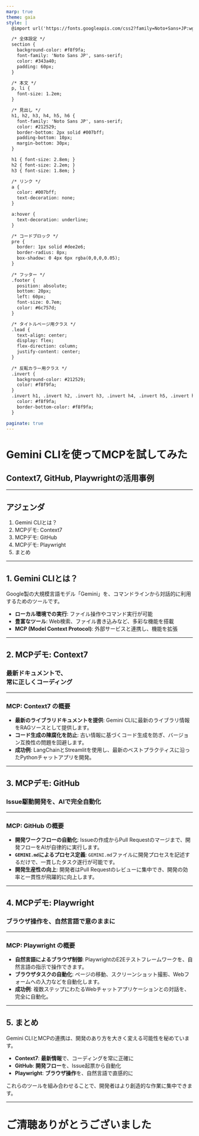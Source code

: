 ```yaml
---
marp: true
theme: gaia
style: |
  @import url('https://fonts.googleapis.com/css2?family=Noto+Sans+JP:wght@400;700&family=Noto+Sans+JP:wght@400;600&display=swap');

  /* 全体設定 */
  section {
    background-color: #f8f9fa;
    font-family: 'Noto Sans JP', sans-serif;
    color: #343a40;
    padding: 60px;
  }

  /* 本文 */
  p, li {
    font-size: 1.2em;
  }

  /* 見出し */
  h1, h2, h3, h4, h5, h6 {
    font-family: 'Noto Sans JP', sans-serif;
    color: #212529;
    border-bottom: 2px solid #007bff;
    padding-bottom: 10px;
    margin-bottom: 30px;
  }

  h1 { font-size: 2.8em; }
  h2 { font-size: 2.2em; }
  h3 { font-size: 1.8em; }

  /* リンク */
  a {
    color: #007bff;
    text-decoration: none;
  }

  a:hover {
    text-decoration: underline;
  }

  /* コードブロック */
  pre {
    border: 1px solid #dee2e6;
    border-radius: 8px;
    box-shadow: 0 4px 6px rgba(0,0,0,0.05);
  }
  
  /* フッター */
  .footer {
    position: absolute;
    bottom: 20px;
    left: 60px;
    font-size: 0.7em;
    color: #6c757d;
  }

  /* タイトルページ用クラス */
  .lead {
    text-align: center;
    display: flex;
    flex-direction: column;
    justify-content: center;
  }
  
  /* 反転カラー用クラス */
  .invert {
    background-color: #212529;
    color: #f8f9fa;
  }
  .invert h1, .invert h2, .invert h3, .invert h4, .invert h5, .invert h6 {
    color: #f8f9fa;
    border-bottom-color: #f8f9fa;
  }

paginate: true
---
```


<!-- 
  _class: lead 
  _footer: '© 2025 Gemini CLI User'
-->

# **Gemini CLIを使ってMCPを試してみた**
## Context7, GitHub, Playwrightの活用事例

---

<!-- _footer: '' -->

## アジェンダ

1.  Gemini CLIとは？
2.  MCPデモ: Context7
3.  MCPデモ: GitHub
4.  MCPデモ: Playwright
5.  まとめ

---

## 1. Gemini CLIとは？

Google製の大規模言語モデル「Gemini」を、コマンドラインから対話的に利用するためのツールです。

- **ローカル環境での実行**: ファイル操作やコマンド実行が可能
- **豊富なツール**: Web検索、ファイル書き込みなど、多彩な機能を搭載
- **MCP (Model Context Protocol)**: 外部サービスと連携し、機能を拡張

---

<!-- 
  _class: invert 
  _footer: ''
-->

## 2. MCPデモ: Context7
### 最新ドキュメントで、<br>常に正しくコーディング

---

### MCP: Context7 の概要

- **最新のライブラリドキュメントを提供**: Gemini CLIに最新のライブラリ情報をRAGソースとして提供します。
- **コード生成の陳腐化を防止**: 古い情報に基づくコード生成を防ぎ、バージョン互換性の問題を回避します。
- **成功例**: LangChainとStreamlitを使用し、最新のベストプラクティスに沿ったPythonチャットアプリを開発。

---

<!-- 
  _class: invert 
  _footer: ''
-->

## 3. MCPデモ: GitHub
### Issue駆動開発を、AIで完全自動化

---

### MCP: GitHub の概要

- **開発ワークフローの自動化**: Issueの作成からPull Requestのマージまで、開発フローをAIが自律的に実行します。
- **`GEMINI.md`によるプロセス定義**: `GEMINI.md`ファイルに開発プロセスを記述するだけで、一貫したタスク遂行が可能です。
- **開発生産性の向上**: 開発者はPull Requestのレビューに集中でき、開発の効率と一貫性が飛躍的に向上します。

---

<!-- 
  _class: invert 
  _footer: ''
-->

## 4. MCPデモ: Playwright
### ブラウザ操作を、自然言語で意のままに

---

### MCP: Playwright の概要

- **自然言語によるブラウザ制御**: PlaywrightのE2Eテストフレームワークを、自然言語の指示で操作できます。
- **ブラウザタスクの自動化**: ページの移動、スクリーンショット撮影、Webフォームへの入力などを自動化します。
- **成功例**: 複数ステップにわたるWebチャットアプリケーションとの対話を、完全に自動化。

---

## 5. まとめ

Gemini CLIとMCPの連携は、開発のあり方を大きく変える可能性を秘めています。

- **Context7**: **最新情報**で、コーディングを常に正確に
- **GitHub**: **開発フロー**を、Issue起票から自動化
- **Playwright**: **ブラウザ操作**を、自然言語で直感的に

これらのツールを組み合わせることで、開発者はより創造的な作業に集中できます。

---

<!-- 
  _class: lead 
  _footer: '© 2025 Gemini CLI User'
-->

# ご清聴ありがとうございました

